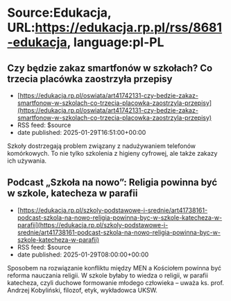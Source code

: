 # Source:Edukacja, URL:https://edukacja.rp.pl/rss/8681-edukacja, language:pl-PL

## Czy będzie zakaz smartfonów w szkołach? Co trzecia placówka zaostrzyła przepisy
 - [https://edukacja.rp.pl/oswiata/art41742131-czy-bedzie-zakaz-smartfonow-w-szkolach-co-trzecia-placowka-zaostrzyla-przepisy](https://edukacja.rp.pl/oswiata/art41742131-czy-bedzie-zakaz-smartfonow-w-szkolach-co-trzecia-placowka-zaostrzyla-przepisy)
 - RSS feed: $source
 - date published: 2025-01-29T16:51:00+00:00

Szkoły dostrzegają problem związany z nadużywaniem telefonów komórkowych. To nie tylko szkolenia z higieny cyfrowej, ale także zakazy ich używania.

## Podcast „Szkoła na nowo”: Religia powinna być w szkole, katecheza w parafii
 - [https://edukacja.rp.pl/szkoly-podstawowe-i-srednie/art41738161-podcast-szkola-na-nowo-religia-powinna-byc-w-szkole-katecheza-w-parafii](https://edukacja.rp.pl/szkoly-podstawowe-i-srednie/art41738161-podcast-szkola-na-nowo-religia-powinna-byc-w-szkole-katecheza-w-parafii)
 - RSS feed: $source
 - date published: 2025-01-29T08:00:00+00:00

Sposobem na rozwiązanie konfliktu między MEN a Kościołem powinna być reforma nauczania religii. W szkole byłaby to wiedza o religii, w parafii katecheza, czyli duchowe formowanie młodego człowieka – uważa ks. prof. Andrzej Kobyliński, filozof, etyk, wykładowca UKSW.

